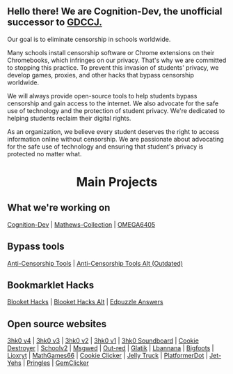## Hello there! We are Cognition-Dev, the unofficial successor to [GDCCJ.](https://github.com/GDCCJ)

Our goal is to eliminate censorship in schools worldwide.

Many schools install censorship software or Chrome extensions on their Chromebooks, which infringes on our privacy. That's why we are committed to stopping this practice.
To prevent this invasion of students' privacy, we develop games, proxies, and other hacks that bypass censorship worldwide. 

We will always provide open-source tools to help students bypass censorship and gain access to the internet.
We also advocate for the safe use of technology and the protection of student privacy. We're dedicated to helping students reclaim their digital rights. 

As an organization, we believe every student deserves the right to access information online without censorship. 
We are passionate about advocating for the safe use of technology and ensuring that student's privacy is protected no matter what.

<h1 align="center">Main Projects</h1>

## What we're working on

[Cognition-Dev](https://Cognition-Dev.github.io) | [Mathews-Collection](https://sneslover22.github.io/Mathews-Collection) | [OMEGA6405](https://omega6405.github.io/) 

## Bypass tools

[Anti-Censorship Tools](https://github.com/3kh0/ext-remover) | [Anti-Censorship Tools Alt (Outdated)](https://github.com/SnesLover22/KEEP-THIS-AVAILABLE)

## Bookmarklet Hacks

[Blooket Hacks](https://github.com/Minesraft2/Blooket-Cheats) | [Blooket Hacks Alt](https://github.com/OMEGA6405/Blooket-Cheats) | [Edpuzzle Answers](https://github.com/OMEGA6405/edpuzzle-answers)

## Open source websites

[3hk0 v4](https://github.com/OMEGA6405/website-v4) | [3hk0 v3](https://github.com/OMEGA6405/Echo-v3) | [3hk0 v2](https://github.com/OMEGA6405/website-v2) | [3hk0 v1](https://github.com/OMEGA6405/Echo-v1) | [3hk0 Soundboard](https://github.com/OMEGA6405/soundboard) | [Cookie Destroyer](https://github.com/OMEGA6405/CookieDestroyer) | [Schoolv2](https://github.com/OMEGA6405/schoolv2) | [Msgwed](https://github.com/OMEGA6405/msgwed) | [Out-red](https://github.com/OMEGA6405/out-red) | [Glatik](https://github.com/OMEGA6405/glatik) | [Lbannana](https://github.com/OMEGA6405/lbannana) | [Bigfoots](https://github.com/OMEGA6405/Bigfoots) | [Lioxryt](https://github.com/OMEGA6405/lioxryt) | [MathGames66](https://github.com/OMEGA6405/mathgames69) | [Cookie Clicker](https://github.com/OMEGA6405/cookie) | [Jelly Truck](https://github.com/OMEGA6405/jelly-truck) | [PlatformerDot](https://github.com/OMEGA6405/platformerdot) | [Jet-Yehs](https://github.com/OMEGA6405/Jet-yehs) | [Pringles](https://github.com/OMEGA6405/Pringles) | [GemClicker](https://github.com/OMEGA6405/GemClicker)

